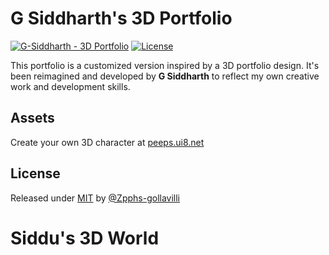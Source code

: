 # G Siddharth's 3D Portfolio

[![G-Siddharth - 3D Portfolio](https://img.shields.io/static/v1?label=G-Siddharth&message=3d-portfolio&color=blue&logo=github)](https://github.com/Zpphs-gollavilli/Siddu-s-3D-World "Go to GitHub repo") [![License](https://img.shields.io/badge/License-MIT-blue)](#license)

This portfolio is a customized version inspired by a 3D portfolio design. It's been reimagined and developed by **G Siddharth** to reflect my own creative work and development skills.  

## Assets
Create your own 3D character at [peeps.ui8.net](https://peeps.ui8.net/)

## License
Released under [MIT](/LICENSE) by [@Zpphs-gollavilli](https://github.com/Zpphs-gollavilli)

# Siddu's 3D World

